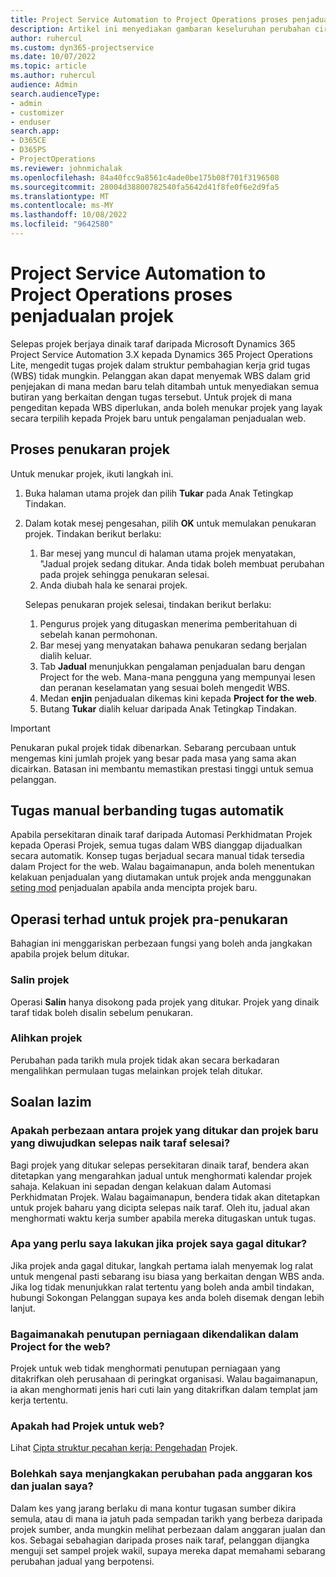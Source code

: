 ```yaml
---
title: Project Service Automation to Project Operations proses penjadualan projek
description: Artikel ini menyediakan gambaran keseluruhan perubahan ciri untuk Microsoft Dynamics 365 Project Service Automation Dynamics 365 Project Operations.
author: ruhercul
ms.custom: dyn365-projectservice
ms.date: 10/07/2022
ms.topic: article
ms.author: ruhercul
audience: Admin
search.audienceType:
- admin
- customizer
- enduser
search.app:
- D365CE
- D365PS
- ProjectOperations
ms.reviewer: johnmichalak
ms.openlocfilehash: 84a40fcc9a8561c4ade0be175b08f701f3196508
ms.sourcegitcommit: 28004d38800782540fa5642d41f8fe0f6e2d9fa5
ms.translationtype: MT
ms.contentlocale: ms-MY
ms.lasthandoff: 10/08/2022
ms.locfileid: "9642580"
---
```

# <a name="project-service-automation-to-project-operations-project-scheduling-conversion-process"></a>Project Service Automation to Project Operations proses penjadualan projek

Selepas projek berjaya dinaik taraf daripada Microsoft Dynamics 365 Project Service Automation 3.X kepada Dynamics 365 Project Operations Lite, mengedit tugas projek dalam struktur pembahagian kerja grid tugas (WBS) tidak mungkin. Pelanggan akan dapat menyemak WBS dalam grid penjejakan di mana medan baru telah ditambah untuk menyediakan semua butiran yang berkaitan dengan tugas tersebut. Untuk projek di mana pengeditan kepada WBS diperlukan, anda boleh menukar projek yang layak secara terpilih kepada Projek baru untuk pengalaman penjadualan web.

## <a name="project-conversion-process"></a>Proses penukaran projek

Untuk menukar projek, ikuti langkah ini.

1. Buka halaman utama projek dan pilih **Tukar** pada Anak Tetingkap Tindakan.
1. Dalam kotak mesej pengesahan, pilih **OK** untuk memulakan penukaran projek. Tindakan berikut berlaku:

    1. Bar mesej yang muncul di halaman utama projek menyatakan, "Jadual projek sedang ditukar. Anda tidak boleh membuat perubahan pada projek sehingga penukaran selesai.
    1. Anda diubah hala ke senarai projek.

    Selepas penukaran projek selesai, tindakan berikut berlaku:

    1. Pengurus projek yang ditugaskan menerima pemberitahuan di sebelah kanan permohonan.
    1. Bar mesej yang menyatakan bahawa penukaran sedang berjalan dialih keluar.
    1. Tab **Jadual** menunjukkan pengalaman penjadualan baru dengan Project for the web. Mana-mana pengguna yang mempunyai lesen dan peranan keselamatan yang sesuai boleh mengedit WBS.
    1. Medan **enjin** penjadualan dikemas kini kepada **Project for the web**.
    1. Butang **Tukar** dialih keluar daripada Anak Tetingkap Tindakan.

> [!IMPORTANT]
> Penukaran pukal projek tidak dibenarkan. Sebarang percubaan untuk mengemas kini jumlah projek yang besar pada masa yang sama akan dicairkan. Batasan ini membantu memastikan prestasi tinggi untuk semua pelanggan.

## <a name="manual-tasks-vs-automatic-tasks"></a>Tugas manual berbanding tugas automatik

Apabila persekitaran dinaik taraf daripada Automasi Perkhidmatan Projek kepada Operasi Projek, semua tugas dalam WBS dianggap dijadualkan secara automatik. Konsep tugas berjadual secara manual tidak tersedia dalam Project for the web. Walau bagaimanapun, anda boleh menentukan kelakuan penjadualan yang diutamakan untuk projek anda menggunakan [seting mod](/project-management/scheduling-modes.md) penjadualan apabila anda mencipta projek baru.

## <a name="restricted-operations-for-pre-conversion-projects"></a>Operasi terhad untuk projek pra-penukaran

Bahagian ini menggariskan perbezaan fungsi yang boleh anda jangkakan apabila projek belum ditukar.

### <a name="copy-project"></a>Salin projek

Operasi **Salin** hanya disokong pada projek yang ditukar. Projek yang dinaik taraf tidak boleh disalin sebelum penukaran.

### <a name="move-project"></a>Alihkan projek

Perubahan pada tarikh mula projek tidak akan secara berkadaran mengalihkan permulaan tugas melainkan projek telah ditukar.

## <a name="frequently-asked-questions"></a>Soalan lazim

### <a name="what-are-the-differences-between-converted-projects-and-new-projects-that-are-created-after-the-upgrade-has-been-completed"></a>Apakah perbezaan antara projek yang ditukar dan projek baru yang diwujudkan selepas naik taraf selesai?

Bagi projek yang ditukar selepas persekitaran dinaik taraf, bendera akan ditetapkan yang mengarahkan jadual untuk menghormati kalendar projek sahaja. Kelakuan ini sepadan dengan kelakuan dalam Automasi Perkhidmatan Projek. Walau bagaimanapun, bendera tidak akan ditetapkan untuk projek baharu yang dicipta selepas naik taraf. Oleh itu, jadual akan menghormati waktu kerja sumber apabila mereka ditugaskan untuk tugas.

### <a name="what-should-i-do-if-my-project-fails-to-be-converted"></a>Apa yang perlu saya lakukan jika projek saya gagal ditukar?

Jika projek anda gagal ditukar, langkah pertama ialah menyemak log ralat untuk mengenal pasti sebarang isu biasa yang berkaitan dengan WBS anda. Jika log tidak menunjukkan ralat tertentu yang boleh anda ambil tindakan, hubungi Sokongan Pelanggan supaya kes anda boleh disemak dengan lebih lanjut.

### <a name="how-are-business-closures-handled-in-project-for-the-web"></a>Bagaimanakah penutupan perniagaan dikendalikan dalam Project for the web?

Projek untuk web tidak menghormati penutupan perniagaan yang ditakrifkan oleh perusahaan di peringkat organisasi. Walau bagaimanapun, ia akan menghormati jenis hari cuti lain yang ditakrifkan dalam templat jam kerja tertentu.

### <a name="what-are-the-limitations-of-project-for-the-web"></a>Apakah had Projek untuk web?

Lihat [Cipta struktur pecahan kerja: Pengehadan](/project-management/create-wbs#project-limitations.md) Projek.

### <a name="can-i-expect-changes-to-my-cost-and-sales-estimates"></a>Bolehkah saya menjangkakan perubahan pada anggaran kos dan jualan saya?

Dalam kes yang jarang berlaku di mana kontur tugasan sumber dikira semula, atau di mana ia jatuh pada sempadan tarikh yang berbeza daripada projek sumber, anda mungkin melihat perbezaan dalam anggaran jualan dan kos. Sebagai sebahagian daripada proses naik taraf, pelanggan dijangka menguji set sampel projek wakil, supaya mereka dapat memahami sebarang perubahan jadual yang berpotensi.
